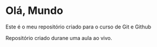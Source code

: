 # Olá, Mundo
 Este é o meu repositório criado para o curso de Git e Github

Repositório criado durane uma aula ao vivo.